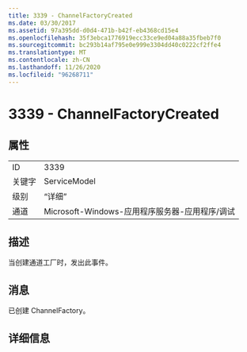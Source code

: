 ```yaml
---
title: 3339 - ChannelFactoryCreated
ms.date: 03/30/2017
ms.assetid: 97a395dd-d0d4-471b-b42f-eb4368cd15e4
ms.openlocfilehash: 35f3ebca1776919ecc33ce9ed04a88a35fbeb7f0
ms.sourcegitcommit: bc293b14af795e0e999e3304dd40c0222cf2ffe4
ms.translationtype: MT
ms.contentlocale: zh-CN
ms.lasthandoff: 11/26/2020
ms.locfileid: "96268711"
---
```

# <a name="3339---channelfactorycreated"></a>3339 - ChannelFactoryCreated

## <a name="properties"></a>属性  
  
|||  
|-|-|  
|ID|3339|  
|关键字|ServiceModel|  
|级别|“详细”|  
|通道|Microsoft-Windows-应用程序服务器-应用程序/调试|  
  
## <a name="description"></a>描述  

 当创建通道工厂时，发出此事件。  
  
## <a name="message"></a>消息  

 已创建 ChannelFactory。  
  
## <a name="details"></a>详细信息
